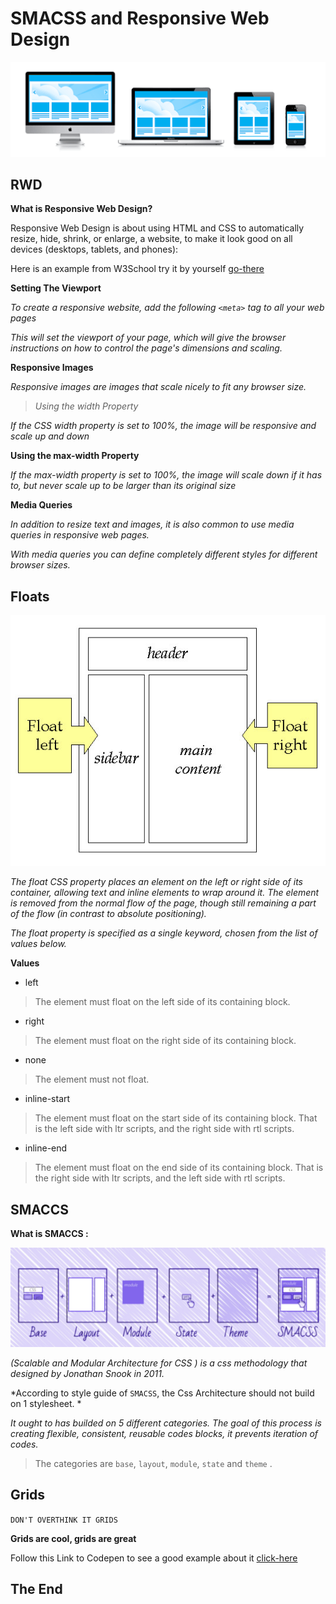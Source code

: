  # SMACSS and Responsive Web Design

 ![RWD](imgs/RWD.png)

## RWD

**What is Responsive Web Design?**

 
Responsive Web Design is about using HTML and CSS to automatically resize, hide, shrink, or enlarge, a website, to make it look good on all devices (desktops, tablets, and phones):

Here is an example from W3School try it by yourself [go-there](https://www.w3schools.com/html/tryit.asp?filename=tryhtml_responsive_page)


**Setting The Viewport**

*To create a responsive website, add the following `<meta>` tag to all your web pages*

*This will set the viewport of your page, which will give the browser instructions on how to control the page's dimensions and scaling.*

**Responsive Images**

*Responsive images are images that scale nicely to fit any browser size.*

>*Using the width Property*

*If the CSS width property is set to 100%, the image will be responsive and scale up and down*

**Using the max-width Property**

*If the max-width property is set to 100%, the image will scale down if it has to, but never scale up to be larger than its original size*

**Media Queries**

*In addition to resize text and images, it is also common to use media queries in responsive web pages.*

*With media queries you can define completely different styles for different browser sizes.*

## Floats

![float](imgs/float.jpg)


*The float CSS property places an element on the left or right side of its container, allowing text and inline elements to wrap around it. The element is removed from the normal flow of the page, though still remaining a part of the flow (in contrast to absolute positioning).*

*The float property is specified as a single keyword, chosen from the list of values below.*

**Values**

- left
>The element must float on the left side of its containing block.

- right
>The element must float on the right side of its containing block.

- none
>The element must not float.

- inline-start
>The element must float on the start side of its containing block. That is the left side with ltr scripts, and the right side with rtl scripts.

- inline-end
>The element must float on the end side of its containing block. That is the right side with ltr scripts, and the left side with rtl scripts.

## SMACCS

**What is SMACCS :**

![smaccs](imgs/SMACCS.png)


*(Scalable and Modular Architecture for CSS ) is a css methodology that designed by Jonathan Snook in 2011.*

*According to style guide of `SMACSS`, the Css Architecture should not build on 1 stylesheet. *

*It ought to has builded on 5 different categories. The goal of this process is creating flexible, consistent, reusable codes blocks, it prevents iteration of codes.*

>The categories are `base`, `layout`, `module`, `state` and `theme` .

## Grids 

`DON'T OVERTHINK IT GRIDS`

**Grids are cool, grids are great**

Follow this Link to Codepen to see a good example about it [click-here](https://codepen.io/noele/pen/AjwuL)

## The End 
